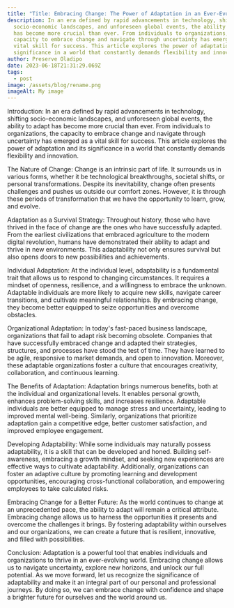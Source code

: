 ```yaml
---
title: "Title: Embracing Change: The Power of Adaptation in an Ever-Evolving World"
description: In an era defined by rapid advancements in technology, shifting
  socio-economic landscapes, and unforeseen global events, the ability to adapt
  has become more crucial than ever. From individuals to organizations, the
  capacity to embrace change and navigate through uncertainty has emerged as a
  vital skill for success. This article explores the power of adaptation and its
  significance in a world that constantly demands flexibility and innovation.
author: Preserve Oladipo
date: 2023-06-18T21:31:29.069Z
tags:
  - post
image: /assets/blog/rename.png
imageAlt: My image
---
```

<!--StartFragment-->

Introduction: In an era defined by rapid advancements in technology, shifting socio-economic landscapes, and unforeseen global events, the ability to adapt has become more crucial than ever. From individuals to organizations, the capacity to embrace change and navigate through uncertainty has emerged as a vital skill for success. This article explores the power of adaptation and its significance in a world that constantly demands flexibility and innovation.

The Nature of Change: Change is an intrinsic part of life. It surrounds us in various forms, whether it be technological breakthroughs, societal shifts, or personal transformations. Despite its inevitability, change often presents challenges and pushes us outside our comfort zones. However, it is through these periods of transformation that we have the opportunity to learn, grow, and evolve.

Adaptation as a Survival Strategy: Throughout history, those who have thrived in the face of change are the ones who have successfully adapted. From the earliest civilizations that embraced agriculture to the modern digital revolution, humans have demonstrated their ability to adapt and thrive in new environments. This adaptability not only ensures survival but also opens doors to new possibilities and achievements.

Individual Adaptation: At the individual level, adaptability is a fundamental trait that allows us to respond to changing circumstances. It requires a mindset of openness, resilience, and a willingness to embrace the unknown. Adaptable individuals are more likely to acquire new skills, navigate career transitions, and cultivate meaningful relationships. By embracing change, they become better equipped to seize opportunities and overcome obstacles.

Organizational Adaptation: In today's fast-paced business landscape, organizations that fail to adapt risk becoming obsolete. Companies that have successfully embraced change and adapted their strategies, structures, and processes have stood the test of time. They have learned to be agile, responsive to market demands, and open to innovation. Moreover, these adaptable organizations foster a culture that encourages creativity, collaboration, and continuous learning.

The Benefits of Adaptation: Adaptation brings numerous benefits, both at the individual and organizational levels. It enables personal growth, enhances problem-solving skills, and increases resilience. Adaptable individuals are better equipped to manage stress and uncertainty, leading to improved mental well-being. Similarly, organizations that prioritize adaptation gain a competitive edge, better customer satisfaction, and improved employee engagement.

Developing Adaptability: While some individuals may naturally possess adaptability, it is a skill that can be developed and honed. Building self-awareness, embracing a growth mindset, and seeking new experiences are effective ways to cultivate adaptability. Additionally, organizations can foster an adaptive culture by promoting learning and development opportunities, encouraging cross-functional collaboration, and empowering employees to take calculated risks.

Embracing Change for a Better Future: As the world continues to change at an unprecedented pace, the ability to adapt will remain a critical attribute. Embracing change allows us to harness the opportunities it presents and overcome the challenges it brings. By fostering adaptability within ourselves and our organizations, we can create a future that is resilient, innovative, and filled with possibilities.

Conclusion: Adaptation is a powerful tool that enables individuals and organizations to thrive in an ever-evolving world. Embracing change allows us to navigate uncertainty, explore new horizons, and unlock our full potential. As we move forward, let us recognize the significance of adaptability and make it an integral part of our personal and professional journeys. By doing so, we can embrace change with confidence and shape a brighter future for ourselves and the world around us.



<!--EndFragment-->
